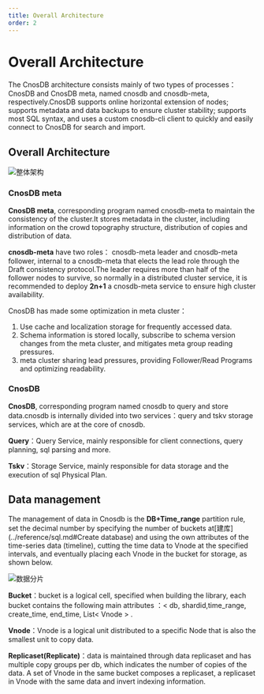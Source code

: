 ```yaml
---
title: Overall Architecture
order: 2
---
```


# Overall Architecture

The CnosDB architecture consists mainly of two types of processes：CnosDB and CnosDB meta, named cnosdb and cnosdb-meta, respectively.CnosDB supports online horizontal extension of nodes; supports metadata and data backups to ensure cluster stability; supports most SQL syntax, and uses a custom cnosdb-cli client to quickly and easily connect to CnosDB for search and import.

## Overall Architecture

![整体架构](/img/archi.png)

### CnosDB meta

**CnosDB meta**, corresponding program named cnosdb-meta to maintain the consistency of the cluster.It stores metadata in the cluster, including information on the crowd topography structure, distribution of copies and distribution of data.

**cnosdb-meta** have two roles： cnosdb-meta leader and cnosdb-meta follower, internal to a cnosdb-meta that elects the lead role through the Draft consistency protocol.The leader requires more than half of the follower nodes to survive, so normally in a distributed cluster service, it is recommended to deploy **2n+1** a cnosdb-meta service to ensure high cluster availability.

CnosDB has made some optimization in meta cluster：

1. Use cache and localization storage for frequently accessed data.
2. Schema information is stored locally, subscribe to schema version changes from the meta cluster, and mitigates meta group reading pressures.
3. meta cluster sharing lead pressures, providing Follower/Read Programs and optimizing readability.

### CnosDB

**CnosDB**, corresponding program named cnosdb to query and store data.cnosdb is internally divided into two services：query and tskv storage services, which are at the core of cnosdb.

**Query**：Query Service, mainly responsible for client connections, query planning, sql parsing and more.

**Tskv**：Storage Service, mainly responsible for data storage and the execution of sql Physical Plan.

## Data management

The management of data in Cnosdb is the **DB+Time_range** partition rule, set the decimal number by specifying the number of buckets at[建库](../reference/sql.md#Create database) and using the own attributes of the time-series data (timeline), cutting the time data to Vnode at the specified intervals, and eventually placing each Vnode in the bucket for storage, as shown below.

![数据分片](/img/buket.jpg)

**Bucket**：bucket is a logical cell, specified when building the library, each bucket contains the following main attributes ：< db, shardid,time_range, create_time, end_time, List< Vnode > .

**Vnode**：Vnode is a logical unit distributed to a specific Node that is also the smallest unit to copy data.

**Replicaset(Replicate)**：data is maintained through data replicaset and has multiple copy groups per db, which indicates the number of copies of the data. A set of Vnode in the same bucket composes a replicaset, a replicaset in Vnode with the same data and invert indexing information.
